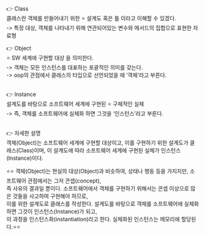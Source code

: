 👉 Class<br>
클래스란 객체를 만들어내기 위한 ⭐ 설계도 혹은 틀 이라고 이해할 수 있겠다.<br>
-> 특정 대상, 객체를 나타내기 위해 연관되어있는 변수와 메서드의 집합으로 표현한 자료형<br>

👉 Object<br>
⭐ SW 세계에 구현할 대상 을 의미한다.<br>
-> 객체는 모든 인스턴스를 대표하는 포괄적인 의미를 갖는다.<br>
-> oop의 관점에서 클래스의 타입으로 선언되었을 때 ‘객체’라고 부른다.<br>
<br>

👉 Instance<br>
설계도를 바탕으로 소프트웨어 세계에 구현된 ⭐ 구체적인 실체<br>
-> 즉, 객체를 소프트웨어에 실체화 하면 그것을 ‘인스턴스’라고 부른다.<br>
<br>

👉 자세한 설명<br>
객체(Object)는 소프트웨어 세계에 구현할 대상이고, 이를 구현하기 위한 설계도가 클래스(Class)이며, 이 설계도에 따라 소프트웨어 세계에 구현된 실체가 인스턴스(Instance)이다.<br>

⭐⭐ 객체(Object)는 현실의 대상(Object)과 비슷하여, 상태나 행동 등을 가지지만, 소프트웨어 관점에서는 그저 콘셉(concept),<br>
즉 사유의 결과일 뿐이다. 소프트웨어에서 객체를 구현하기 위해서는 콘셉 이상으로 많은 것들을 사고하여 구현해야 하므로,<br>
이를 위한 설계도로 클래스를 작성한다. 설계도를 바탕으로 객체를 소프트웨어에 실체화 하면 그것이 인스턴스(Instance)가 되고,<br>
이 과정을 인스턴스화(instantiation)라고 한다. 실체화된 인스턴스는 메모리에 할당된다.⭐⭐<br>
<br>
